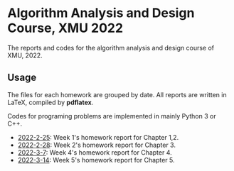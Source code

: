 # Algorithm Analysis and Design Course, XMU 2022

The reports and codes for the algorithm analysis and design course of XMU, 2022. 



## Usage



The files for each homework are grouped by date. All reports are written in LaTeX, compiled by **pdflatex**. 

Codes for programing problems are implemented in mainly Python 3 or C++.


- [2022-2-25](https://github.com/SmartPolarBear/algorithm-analysis-csxmu-2022/tree/main/2022-2-25): Week 1's homework report for Chapter 1,2.
- [2022-2-28](https://github.com/SmartPolarBear/algorithm-analysis-csxmu-2022/tree/main/2022-2-28): Week 2's homework report for Chapter 3.
- [2022-3-7](https://github.com/SmartPolarBear/algorithm-analysis-csxmu-2022/tree/main/2022-3-7): Week 4's homework report for Chapter 4.
- [2022-3-14](https://github.com/SmartPolarBear/algorithm-analysis-csxmu-2022/tree/main/2022-3-7): Week 5's homework report for Chapter 5.
